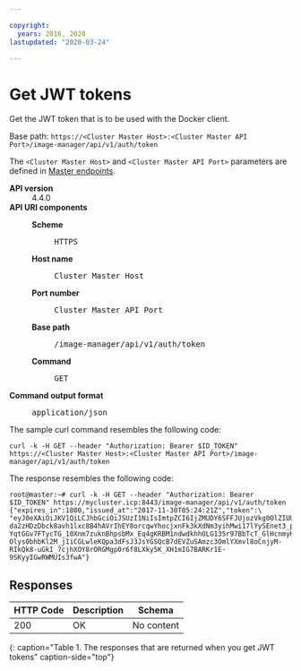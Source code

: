 ```yaml
---

copyright:
  years: 2016, 2020
lastupdated: "2020-03-24"

---
```


# Get JWT tokens

Get the JWT token that is to be used with the Docker client.

Base path: `https://<Cluster Master Host>:<Cluster Master API Port>/image-manager/api/v1/auth/token`

The `<Cluster Master Host>` and `<Cluster Master API Port>` parameters are defined in [Master endpoints](../install/cluster_endpoints.md#master).


<dl>
<dt><b>API version</b></dt>
<dd>4.4.0</dd>
<dt><b>API URI components</b></dt>
<dd>
<dl>
<dt><b>Scheme</b></dt>
<dd><pre>HTTPS</pre></dd>
<dt><b>Host name</b></dt>
<dd><pre>Cluster Master Host</pre></dd>
<dt><b>Port number</b></dt>
<dd><pre>Cluster Master API Port</pre></dd>
<dt><b>Base path</b></dt>
<dd><pre>/image-manager/api/v1/auth/token</pre></dd>
<dt><b>Command</b></dt>
<dd><pre>GET</pre></dd>
</dl>
</dd>
<dt><b>Command output format</b></dt>
<dd><pre>application/json</pre></dd>
</dl>


The sample curl command resembles the following code:


```
curl -k -H GET --header "Authorization: Bearer $ID_TOKEN" https://<Cluster Master Host>:<Cluster Master API Port>/image-manager/api/v1/auth/token
```


The response resembles the following code:

```
root@master:~# curl -k -H GET --header "Authorization: Bearer $ID_TOKEN" https://mycluster.icp:8443/image-manager/api/v1/auth/token
{"expires_in":1800,"issued_at":"2017-11-30T05:24:21Z","token":\
"eyJ0eXAiOiJKV1QiLCJhbGciOiJSUzI1NiIsImtpZCI6IjZMUDY6SFFJUjozVkg0OlZIUUk6TTRNMjpMSEFWOldGS0M6Mk9aQTpSTjRMOlQ3UUs6RzVLUTpKNkg1In0.eyJpc3MiOiJyZWdpc3RyeS10b2tlbi1pc3N1ZXIiLCJzdWIiOiIiLCJhdWQiOiIiLCJleHAiOjE1MTIwMjEyNjEsIm5iZiI6MTUxMjAxOTQ2MSwiaWF0IjoxNTEyMDE5NDYxLCJqdGkiOiJsYzVkRzVPVTI0anhjemVLIiwiYWNjZXNzIjpudWxsfQ.F2D6VjwhQRlRvU-da2zHDzDbck8avh1lxc8B4hAVrIhEY8orcqwYhocjxnFk3kXdNm3yihMwi17lYySEnet3_p7jWOJ0XGTF6_m7DeUsNd-YqtGGv7FTycTG_10Xnm7zuknBhpsbMx_Eq4gKRBM1ndwdkhhOLG135r97BbTcT_GlHcnmyKfFLXfmhVgiAhBeTn1_phmSO-Olys0bhbKl2M_jIiCGLwleKQpa3dFsJ3JsYGSQcB7dEVZuSAmzc3OmlYXmvl8oCnjyM-RIkQk8-uGkI_7cjhXOY8rORGMgp0r6f8LXky5K_XH1mIG7BARKr1E-9SKyyIGwRWMUIs3fwA"}
```

## Responses

|HTTP Code|Description|Schema|
|---------|-----------|------|
|200|OK|No content|
{: caption="Table 1. The responses that are returned when you get JWT tokens" caption-side="top"}
